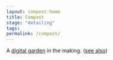 ```yaml
---
layout: compost-home
title: Compost
stage: "detailing"
tags:
permalink: /compost/
---
```


A [digital garden](/_compost/digital-garden.md) in the making. ([see also](https://www.technologyreview.com/2020/09/03/1007716/digital-gardens-let-you-cultivate-your-own-little-bit-of-the-internet/))